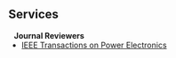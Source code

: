 ## Services

<h4 style="margin:0 10px 0;">Journal Reviewers</h4>

<ul style="margin:0 0 20px;">
  <li><a href="https://www.ieee-pels.org/publications/tpel" target="_blank"> IEEE Transactions on Power Electronics </a></li>
</ul>
